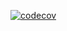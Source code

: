 [![codecov](https://codecov.io/gh/TheophilusKgopa/ParentRepo/graph/badge.svg?token=N0sC8zKoT5)](https://codecov.io/gh/TheophilusKgopa/ParentRepo)
